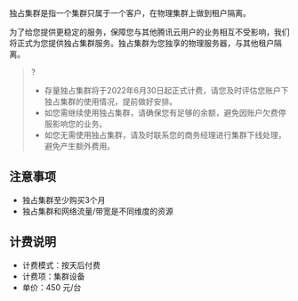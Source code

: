 独占集群是指一个集群只属于一个客户，在物理集群上做到租户隔离。

为了给您提供更稳定的服务，保障您与其他腾讯云用户的业务相互不受影响，我们将正式为您提供独占集群服务。独占集群为您独享的物理服务器，与其他租户隔离。
>?
>+ 存量独占集群将于2022年6月30日起正式计费，请您及时评估您账户下独占集群的使用情况，提前做好安排。
>+ 如您需继续使用独占集群，请确保您有足够的余额，避免因账户欠费停服影响您的业务。
>+ 如您无需使用独占集群，请及时联系您的商务经理进行集群下线处理，避免产生额外费用。


## 注意事项
+ 独占集群至少购买3个月
+ 独占集群和网络流量/带宽是不同维度的资源

## 计费说明
- 计费模式：按天后付费
- 计费项：集群设备
- 单价：450 元/台
